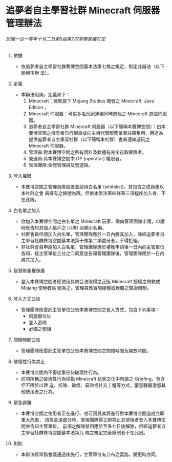 # 追夢者自主學習社群 Minecraft 伺服器管理辦法

###### 民國一百一零年十月二日第5屆第2次常務會議訂定

1. 依據
    - 依追夢者自主學習社群賽博空間基本法第七條之規定，制定此辦法（以下簡稱本辦
    法）。

2. 定義
    - 本辦法用詞，定義如下：
        1. Minecraft：微軟旗下 Mojang Studios 開發之 Minecraft: Java Edition 。
        2. Minecraft 伺服器：可供多名玩家連線同時遊玩之 Minecraft 遊戲伺服器。
        3. 追夢者自主學習社群 Minecraft 伺服器（以下簡稱本賽博空間）：由本賽博空間之擁有者自行架設或向主機代管服務業者註冊租用，用途為提供追夢者自主學習社群（以下簡稱本社群）會員連線遊玩之 Minecraft 伺服器。
        4. 管理員:對本賽博空間之所有資料及軟體有完全存取權限者。
        5. 營運員:具本賽博空間中 OP (operator) 權限者。
        6. 管理團隊:全體管理員及營運員。

3. 登入權限
    - 本賽博空間之管理員應設置並啟用白名單 (whitelist)，其包含之成員應以本社群之會
    員擁有之帳號為限。但依本辦法第四條第三項程序加入者，不在此限。

4. 白名單之加入
    - 欲加入本賽博空間之白名單之 Minecraft 玩家，需向管理團隊申請，申請時應告知其個人帳戶之 UUID 及顯示名稱。
    - 社群會員申請加入白名單，管理團隊應於一日內將其加入，除經追夢者自主學習社群賽博空間基本法第十條第二項處分者，不得拒絕。
    - 非社群會員申請加入白名單，管理團隊應於接獲申請後一日內向主管單位告知，經主管單位三分之二同意並告知管理團隊後，管理團隊應於一日內將其加入。

5. 智慧財產權保護
    - 登入本賽博空間者應使用具備合法取得之正版 Minecraft 授權之微軟或 Mojang 使用者帳
    號為之。管理員應實施硬體或軟體之驗證機制。

6. 登入方式公告
    - 管理團隊應委託主管單位公告本賽博空間之登入方式，包含下列事項：
        - 伺服器位址
        - 登入密碼
        - 必備之模組

7. 關閉時間公告
    - 管理團隊應委託主管單位公告本賽博空間之關閉時間及開放時間。

8. 破壞性行為禁止
    - 本賽博空間內不得從事任何破壞性行為。
    - 前項所稱之破壞性行為係指 Minecraft 玩家文化中所謂之 Griefing，包含但不限於以建
造、拆除、破壞、竊盜或社交工程等方式，蓄意騷擾激怒其他使用者之行為。

9. 緊急避難
    - 本賽博空間之使用者正在進行、或可預見其將進行對本賽博空間造成立即重大危害，
    須為急速處分時，管理團隊得立即禁止其使用者登入本賽博空間並告知主管單位。
    前項之解除禁用應於至多七日後解除，但經追夢者自主學習社群賽博空間基本法第九
    條之規定完全限制者不在此限。

10. 附則
    - 本辦法經常務會議通過後施行，主管單位有公布之義務。變更時亦同。